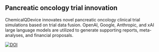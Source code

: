 ## Pancreatic oncology trial innovation

 
ChemicalQDevice innovates novel pancreatic oncology clinical trial simulations based on trial data fusion. OpenAI, Google, Anthropic, and xAI large language models are utilized to generate supporting reports, meta-analyses, and financial proposals.

[![DOI](https://zenodo.org/badge/DOI/10.5281/zenodo.13273141.svg)](https://doi.org/10.5281/zenodo.13273141)


